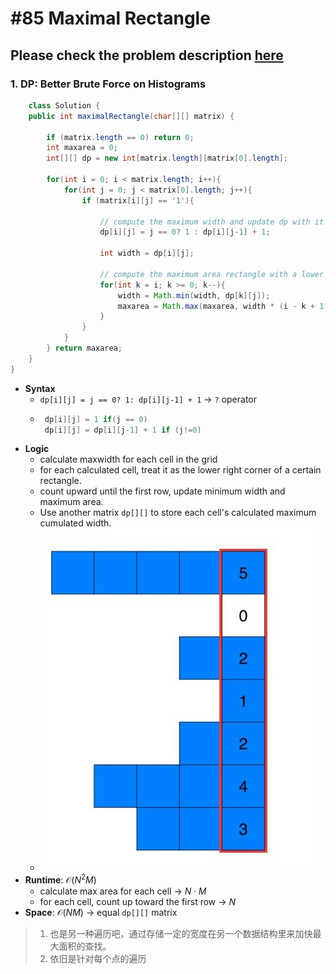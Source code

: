 # #85 Maximal Rectangle

## Please check the problem description [here](https://leetcode.com/problems/maximal-rectangle/)

### 1. DP: Better Brute Force on Histograms

```Java
    class Solution {
    public int maximalRectangle(char[][] matrix) {

        if (matrix.length == 0) return 0;
        int maxarea = 0;
        int[][] dp = new int[matrix.length][matrix[0].length];

        for(int i = 0; i < matrix.length; i++){
            for(int j = 0; j < matrix[0].length; j++){
                if (matrix[i][j] == '1'){

                    // compute the maximum width and update dp with it
                    dp[i][j] = j == 0? 1 : dp[i][j-1] + 1;

                    int width = dp[i][j];

                    // compute the maximum area rectangle with a lower right corner at [i, j]
                    for(int k = i; k >= 0; k--){
                        width = Math.min(width, dp[k][j]);
                        maxarea = Math.max(maxarea, width * (i - k + 1));
                    }
                }
            }
        } return maxarea;
    }
}
```

* **Syntax**
  * `dp[i][j] = j == 0? 1: dp[i][j-1] + 1` -> `?` operator
  * ```Java
     dp[i][j] = 1 if(j == 0)
     dp[i][j] = dp[i][j-1] + 1 if (j!=0)
* **Logic**
  * calculate maxwidth for each cell in the grid
  * for each calculated cell, treat it as the lower right corner of a certain rectangle.
  * count upward until the first row, update minimum width and maximum area.
  * Use another matrix `dp[][]` to store each cell's calculated maximum cumulated width.
  * ![alt text](Week%20of%207.20%20Images/8501.png)
* **Runtime**: $\mathcal{O}(N^2M)$
  * calculate max area for each cell -> $N\cdot M$
  * for each cell, count up toward the first row -> $N$
* **Space**: $\mathcal{O}(NM)$ -> equal `dp[][]` matrix
  
> 1. 也是另一种遍历吧，通过存储一定的宽度在另一个数据结构里来加快最大面积的查找。
> 2. 依旧是针对每个点的遍历



